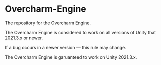 # Overcharm-Engine
 The repository for the Overcharm Engine.



The Overcharm Engine is considered to work on all versions of Unity that 2021.3.x or newer.

If a bug occurs in a newer version — this rule may change.

The Overcharm Engine is garuanteed to work on Unity 2021.3.x.
